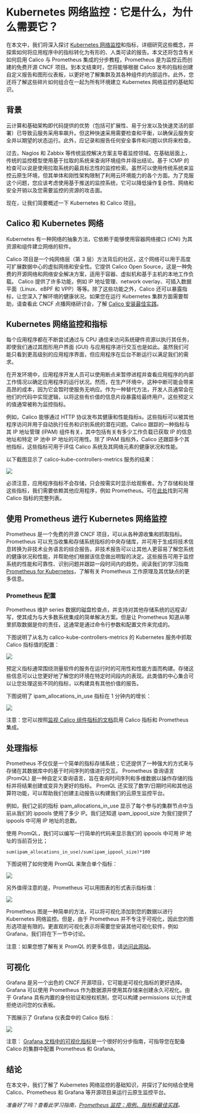 # Kubernetes 网络监控：它是什么，为什么需要它？

在本文中，我们将深入探讨 [Kubernetes 网络监控](https://www.tigera.io/blog/kubernetes-network-monitoring-what-is-it-and-why-do-you-need-it/)和指标，详细研究这些概念，并探索如何将应用程序中的指标转化为有形的、人类可读的报告。本文还将包含有关如何启用 Calico 与 Prometheus 集成的分步教程，Prometheus 是为监控云而创建的免费开源 CNCF 项目。到本文结束时，您将能够根据 Calico 发布的指标创建自定义报告和图形仪表板，以更好地了解集群及其各种组件的内部运作。此外，您还将了解这些碎片如何组合在一起为所有环境建立 Kubernetes 网络监控的基础知识。

## 背景

云计算和基础架构即代码提供的优势（包括可扩展性、易于分发以及快速灵活的部署）已导致云服务采用率飙升。但这种快速采用需要检查和平衡，以确保云服务安全并以期望的状态运行。此外，应记录和报告任何安全事件和问题以供将来检查。

过去，Nagios 和 Zabbix 等传统监控解决方案主导着监控领域。在基础层面上，传统的监控模型使用基于拉取的系统来查询环境组件并得出结论。基于 ICMP 的检查可以说是使用拉取系统的最具标志性的监控检索。虽然可以使用传统系统来监控云原生环境，但其单体和刚性架构限制了利用云环境能力的各个方面。为了克服这个问题，您应该考虑使用基于推送的监控系统，它可以降低操作复杂性、网络和安全开销以及您需要监控的资源的攻击面。

现在，让我们简要概述一下 Kubernetes 和 Calico 项目。

## Calico 和 Kubernetes 网络

Kubernetes 有一种网络的抽象方法，它依赖于能够使用容器网络接口 (CNI) 为其资源和组件建立网络的软件。

Calico 项目是一个纯网络层（第 3 层）方法背后的社区，这个网络可以用于高度可扩展数据中心的虚拟网络和安全性。它提供 Calico Open Source，这是一种免费的开源网络和网络安全解决方案，适用于容器、虚拟机和基于主机的本地工作负载。 Calico 提供了许多功能，例如 IP 地址管理、network overlay、可插入数据平面（Linux、eBPF 和 VPP）等等。除了这些功能之外，Calico 还可以暴露指标，让您深入了解环境的健康状况。如果您在运行 Kubernetes 集群方面需要帮助，请查看此 CNCF 点播网络研讨会，了解 [Calico 安装最佳实践](https://www.cncf.io/online-programs/cncf-on-demand-webinar-best-practices-for-calico-installation/)。

## Kubernetes 网络监控和指标

每个应用程序都在不断尝试通过与 CPU 通信来访问系统硬件资源以执行其任务，即使我们通过其图形用户界面 (GUI) 与应用程序进行交互也是如此。虽然我们可能只看到更高级别的应用程序界面，但应用程序在后台不断运行以满足我们的需求。

在开发环境中，应用程序开发人员可以使用断点来暂停进程并查看应用程序的内部工作情况以确定应用程序的运行状况。然而，在生产环境中，这种中断可能会带来高昂的成本，因为它会暂时使服务无响应。作为一种替代方法，开发人员通常会在他们的代码中实现逻辑，以将这些有价值的信息片段暴露给最终用户。这些预定义的值通常被称为监控指标。

例如，Calico 能够通过 HTTP 协议发布其健康和性能指标s。这些指标可以被其他程序访问并用于自动执行任务和识别系统的潜在问题。Calico 跟踪的一种指标与其 IP 地址管理 (IPAM) 组件有关，其中包括有关有多少工作负载已获取 IP 的信息地址和特定 IP 池中 IP 地址的可用性。除了 IPAM 指标外，Calico 还跟踪多个其他指标，这些指标可用于评估 Calico 系统及其网络元素的健康状况和性能。

以下截图显示了 calico-kube-controllers-metrics 服务的结果：

![](https://www.tigera.io/app/uploads/2023/01/image5.png)

必须注意，应用程序指标不会存储，只会按需实时显示给观察者。为了存储和处理这些指标，我们需要依赖其他应用程序，例如 Prometheus。可在[此处](https://projectcalico.docs.tigera.io/reference/kube-controllers/prometheus#kube-controllers-specific)找到可用 Calico 指标的完整列表。

## 使用 Prometheus 进行 Kubernetes 网络监控

Prometheus 是一个免费的开源 CNCF 项目，可以从各种源收集和抓取指标。 Prometheus 可以充当收集和存储系统指标的中央存储库，并可用于生成将技术信息转换为非技术业务语言的综合报告。非技术报告可以让其他人更容易了解您系统的健康状况和性能，并帮助他们根据该信息做出明智的决定。这些报告可用于监控系统的性能和可靠性、识别问题并跟踪一段时间内的趋势。阅读我们的学习指南 [Prometheus for Kubernetes](https://link.tigera.io/ufqEP)，了解有关 Prometheus 工作原理及其优缺点的更多信息。

### Prometheus 配置

Prometheus 维护 series 数据的磁盘检查点，并支持对其他存储系统的远程读/写，使其成为与大多数系统集成的简单解决方案。但是让 Prometheus 知道从哪里抓取数据是你的责任，这通常是通过命令行参数和配置文件来完成的。

下图说明了从名为 calico-kube-controllers-metrics 的 Kubernetes 服务中抓取 Calico 指标值的配置：

![](https://www.tigera.io/app/uploads/2023/01/image1.png)

预定义指标通常围绕测量软件的服务在运行时的可用性和性能方面而构建。存储这些信息可以让您更好地了解您的环境在特定时间段内的表现。此类值的中心集合可以让您处理这些不同的指标，以构建具有其他价值的报告。

下图说明了 ipam_allocations_in_use 指标在 1 分钟内的增长：

![](https://www.tigera.io/app/uploads/2023/01/image2-1536x555.png)

注意：您可以按照[监视 Calico 组件指标的文档](https://projectcalico.docs.tigera.io/maintenance/monitor/monitor-component-metrics)启用 Calico 指标和 Prometheus 集成。

## 处理指标

Prometheus 不仅仅是一个简单的指标存储系统；它还提供了一种强大的方式来与存储在其数据库中的基于时间序列的值进行交互。 Prometheus 查询语言 (PromQL) 是一种自定义查询语言，旨在查询时间序列和多维数据以操作存储的指标并将结果创建或变异为更好的指标。 PromQL 还实现了数学/日期时间和其他运算符功能，可以帮助我们创建主动报告以构建我们的云原生监控平台。

例如，我们之前的指标 ipam_allocations_in_use 显示了每个参与的集群节点中当前从我们的 ippools 使用了多少 IP。我们还知道 ipam_ippool_size 为我们提供了 ippools 中可用 IP 地址的总数。 

使用 PromQL，我们可以编写一行简单的代码来显示我们的 ippools 中可用 IP 地址的当前百分比；

```PromQL
sum(ipam_allocations_in_use)/sum(ipam_ippool_size)*100
```

下图说明了如何使用 PromQL 来聚合单个指标：

![](https://www.tigera.io/app/uploads/2023/01/image4-1536x1283.png)


另外值得注意的是，Prometheus 可以用图表的形式表示指标值：

![](https://www.tigera.io/app/uploads/2023/01/image6-1536x1272.png)

Prometheus 图是一种简单的方法，可以将可视化添加到您的数据以进行 Kubernetes 网络监控。但是，由于 Prometheus 并不专注于可视化，因此您的图形选项是有限的。更直观的可视化表示将需要您安装其他可视化软件，例如 Grafana，我们将在下一节中讨论。

注意：如果您想了解有关 PromQL 的更多信息，请[访问此网站](https://prometheus.io/docs/prometheus/latest/querying/basics/)。

## 可视化

Grafana 是另一个出色的 CNCF 开源项目，它可能是可视化指标的更好选择。 Grafana 可以使用 Prometheus 作为数据源并使用其存储来创建永久可视化。由于 Grafana 具有内置的身份验证和授权机制，您可以构建 permissions 以允许或拒绝访问您的仪表板。

下图展示了 Grafana 仪表盘中的 Calico 指标：

![](https://www.tigera.io/app/uploads/2023/01/image3-1536x884.png)

注意： [Grafana 文档中的可视化指标](https://projectcalico.docs.tigera.io/maintenance/monitor/monitor-component-visual)是一个很好的分步指南，可指导您在配备 Calico 的集群中配置 Prometheus 和 Grafana。

## 结论

在本文中，我们了解了 Kubernetes 网络监控的基础知识，并探讨了如何结合使用 Calico、Prometheus 和 Grafana 等开源项目来运行云原生监控平台。

*准备好了吗？查看此学习指南，[Prometheus 监控：用例、指标和最佳实践](https://www.tigera.io/learn/guides/prometheus-monitoring/)。*